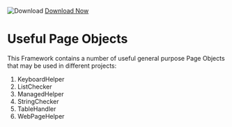 ![Download](https://github.githubassets.com/images/icons/emoji/unicode/23ec.png?v8) [Download Now](https://inflectra.github.io/DownGit/#/home?url=https://github.com/Inflectra/rapise-powerpack/tree/master/FWUsefulPageObjects )

# Useful Page Objects

This Framework contains a number of useful general purpose Page Objects that may be used in different projects:

1. KeyboardHelper 
2. ListChecker 
3. ManagedHelper 
4. StringChecker 
5. TableHandler 
6. WebPageHelper